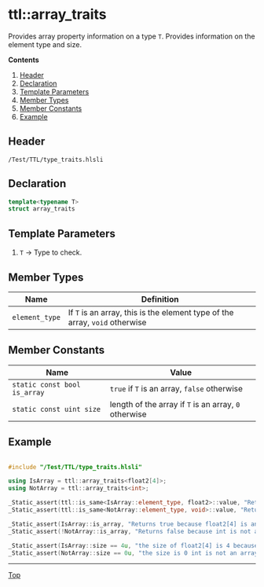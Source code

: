 # ttl::array_traits

Provides array property information on a type `T`. Provides information on the element type and size.

**Contents**
1. [Header](#header)
2. [Declaration](#declaration)
3. [Template Parameters](#template-parameters)
4. [Member Types](#member-types)
5. [Member Constants](#member-constants)
6. [Example](#example)

## Header

`/Test/TTL/type_traits.hlsli`

## Declaration

```c++
template<typename T>
struct array_traits
```

## Template Parameters

1. `T` -> Type to check.

## Member Types

| Name | Definition |
|---------------|----------------------------|
| `element_type`        | If `T` is an array, this is the element type of the array, `void` otherwise |

## Member Constants

| Name                    | Value |
|-------------------------|-------|
| `static const bool is_array`  | `true` if `T` is an array, `false` otherwise   |
| `static const uint size`  | length of the array if `T` is an array, `0` otherwise   |


## Example

```c++

#include "/Test/TTL/type_traits.hlsli"

using IsArray = ttl::array_traits<float2[4]>;
using NotArray = ttl::array_traits<int>;

_Static_assert(ttl::is_same<IsArray::element_type, float2>::value, "Returns true because the element type is float2");
_Static_assert(ttl::is_same<NotArray::element_type, void>::value, "Returns true because int is not an array and so element_type is defined as void");

_Static_assert(IsArray::is_array, "Returns true because float2[4] is an array");
_Static_assert(!NotArray::is_array, "Returns false because int is not an array");

_Static_assert(IsArray::size == 4u, "the size of float2[4] is 4 because the array has 4 elements");
_Static_assert(NotArray::size == 0u, "the size is 0 int is not an array");

```
---

[Top](#ttlarray_traits)